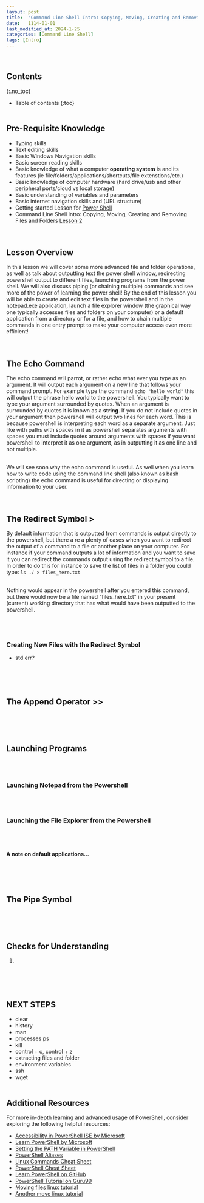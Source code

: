 ```yaml
---
layout: post
title:  "Command Line Shell Intro: Copying, Moving, Creating and Removing Files and Folders"
date:   1114-01-01
last_modified_at: 2024-1-25
categories: [Command Line Shell]
tags: [Intro]
---
```

<br>

## Contents
{:.no_toc}
* Table of contents
{:toc}
<br><br>

## Pre-Requisite Knowledge
- Typing skills
- Text editing skills
- Basic Windows Navigation skills
- Basic screen reading skills
- Basic knowledge of what a computer **operating system** is and its features (ie file/folders/applications/shortcuts/file extenstions/etc.)
- Basic knowledge of computer hardware (hard drive/usb and other peripheral ports/cloud vs local storage)
- Basic understanding of variables and parameters
- Basic internet navigation skills and (URL structure)
- Getting started Lesson for [Power Shell](https://www.accessiblestem.org/command%20line%20shell/cls-1.html) 
- Command Line Shell Intro: Copying, Moving, Creating and Removing Files and Folders [Lesson 2](https://www.accessiblestem.org/command%20line%20shell/cls-copy-move.html)
<br><br><br>

## Lesson Overview
In this lesson we will cover some more advanced file and folder operations, as well as talk about outputting text the power shell window, redirecting powershell output to different files, launching programs from the power shell. We will also discuss piping (or chaining multiple) commands and see more of the power of learning the power shell! By the end of this lesson you will be able to create and edit text files in the powershell and in the notepad.exe application, launch a file explorer window (the graphical way one typically accesses files and folders on your computer) or a default application from a directory or for a file, and how to chain multiple commands in one entry prompt to make your computer access even more efficient! 
<br><br><br>

## The Echo Command
The echo command will parrot, or rather echo what ever you type as an argument. It will output each argument on a new line that follows your command prompt. For example type the command `echo "hello world"` this will output the phrase hello world to the powershell. You typically want to type your argument surrounded by quotes. When an argument is surrounded by quotes it is known as a **string**. If you do not include quotes in your argument then powershell will output two lines for each word. This is because powershell is interpreting each word as a separate argument. Just like with paths with spaces in it as powershell separates arguments with spaces you must include quotes around arguments with spaces if you want powershell to interpret it as one argument, as in outputting it as one line and not multiple.
<br><br>

We will see soon why the echo command is useful. As well when you learn how to write code using the command line shell (also known as bash scripting) the echo command is useful for directing or displaying information to your user.
<br><br><br>

## The Redirect Symbol >
By default information that is outputted from commands is output directly to the powershell, but there a re a plenty of cases when you want to redirect the output of a command to a file or another place on your computer. For instance if your command outputs a lot of information and you want to save it you can redirect the commands output using the redirect symbol to a file. In order to do this for instance to save the list of files in a folder you could type:
`ls ./ > files_here.txt` 
<br><br>

Nothing would appear in the powershell after you entered this command, but there would now be a file named "files_here.txt" in your present (current) working directory that has what would have been outputted to the powershell.  
<br><br><br>

### Creating New Files with the Redirect Symbol
- std err?

<br><br><br>

## The Append Operator >>
<br><br><br>

## Launching Programs
<br><br>

### Launching Notepad from the Powershell
<br><br>

### Launching the File Explorer from the Powershell
<br><br>

#### A note on default applications...
<br><br><br>

## The Pipe Symbol
<br><br><br>

## Checks for Understanding
1. 
<br><br><br>

## NEXT STEPS
- clear
- history
- man
- processes ps
- kill
- control + c, control + z 
- extracting files and folder 
- environment variables
- ssh
- wget
<br><br>

## Additional Resources
For more in-depth learning and advanced usage of PowerShell, consider exploring the following helpful resources:

- [Accessibility in PowerShell ISE by Microsoft](https://learn.microsoft.com/en-us/powershell/scripting/windows-powershell/ise/accessibility-in-windows-powershell-ise?view=powershell-7.3)
- [Learn PowerShell by Microsoft](https://learn.microsoft.com/en-us/powershell/scripting/overview?view=powershell-7.3)
- [Setting the PATH Variable in PowerShell](https://poshcode.gitbook.io/powershell-faq/src/getting-started/environment-variables)
- [PowerShell Aliases](https://learn.microsoft.com/en-us/powershell/scripting/learn/shell/using-aliases?view=powershell-7.3)
- [Linux Commands Cheat Sheet](https://www.guru99.com/linux-commands-cheat-sheet.html)
- [PowerShell Cheat Sheet](https://www.theochem.ru.nl/~pwormer/teachmat/PS_cheat_sheet.html)
- [Learn PowerShell on GitHub](https://github.com/PowerShell/PowerShell/tree/master/docs/learning-powershell)
- [PowerShell Tutorial on Guru99](https://www.guru99.com/powershell-tutorial.html)
- [Moving files linux tutorial](https://ioflood.com/blog/mv-linux-command/)
- [Another move linux tutorial](https://linuxize.com/post/how-to-move-files-in-linux-with-mv-command/)